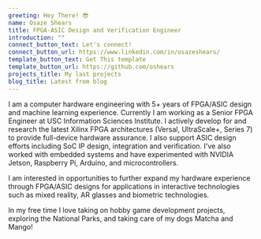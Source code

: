 ```yaml
---
greeting: Hey There! 😎
name: Osaze Shears
title: FPGA-ASIC Design and Verification Engineer
introduction: ""
connect_button_text: Let's connect!
connect_button_url: https://www.linkedin.com/in/osazeshears/
template_button_text: Get This template
template_button_url: https://github.com/oshears
projects_title: My last projects
blog_title: Latest from blog
---
```

I am a computer hardware engineering with 5+ years of FPGA/ASIC design and machine learning experience. Currently I am working as a Senior FPGA Engineer at USC Information Sciences Institute. I actively develop for and research the latest Xilinx FPGA architectures (Versal, UltraScale+, Series 7) to provide full-device hardware assurance. I also support ASIC design efforts including SoC IP design, integration and verification. I've also worked with embedded systems and have experimented with NVIDIA Jetson, Raspberry Pi, Arduino, and microcontrollers.

I am interested in opportunities to further expand my hardware experience through FPGA/ASIC designs for applications in interactive technologies such as mixed reality, AR glasses and biometric technologies.

In my free time I love taking on hobby game development projects, exploring the National Parks, and taking care of my dogs Matcha and Mango!